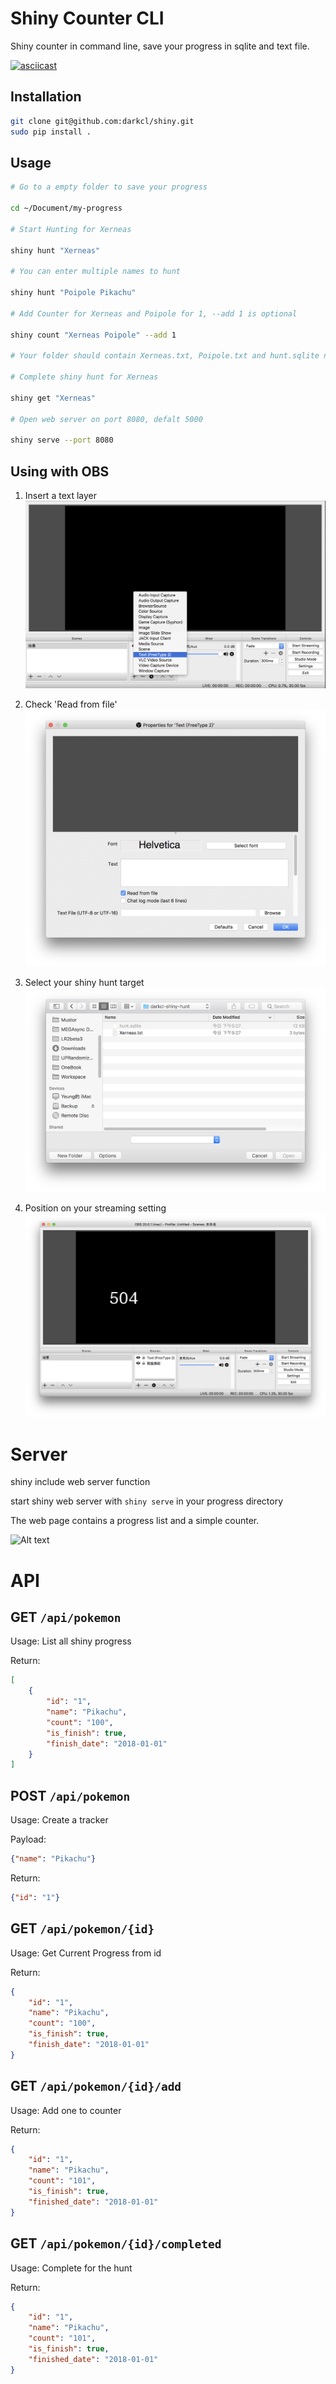 Shiny Counter CLI
===

Shiny counter in command line, save your progress in sqlite and text file.

[![asciicast](https://asciinema.org/a/154377.png)](https://asciinema.org/a/154377)

Installation
---

```sh
git clone git@github.com:darkcl/shiny.git
sudo pip install .
```

Usage
---

```sh
# Go to a empty folder to save your progress

cd ~/Document/my-progress

# Start Hunting for Xerneas

shiny hunt "Xerneas"

# You can enter multiple names to hunt

shiny hunt "Poipole Pikachu"

# Add Counter for Xerneas and Poipole for 1, --add 1 is optional

shiny count "Xerneas Poipole" --add 1

# Your folder should contain Xerneas.txt, Poipole.txt and hunt.sqlite now

# Complete shiny hunt for Xerneas

shiny get "Xerneas"

# Open web server on port 8080, defalt 5000

shiny serve --port 8080

```

Using with OBS
---

1. Insert a text layer
![Alt text](assset/obs-1.png?raw=true "Title")



2. Check 'Read from file'
![Alt text](assset/obs-2.png?raw=true "Title")



3. Select your shiny hunt target
![Alt text](assset/obs-3.png?raw=true "Title")



4. Position on your streaming setting
![Alt text](assset/obs-4.png?raw=true "Title")

Server
===

shiny include web server function

start shiny web server with ```shiny serve``` in your progress directory

The web page contains a progress list and a simple counter.

![Alt text](assset/web.jpg?raw=true "Title")

API
===

GET ```/api/pokemon```
---

Usage: List all shiny progress

Return:

```json
[
    {
        "id": "1",
        "name": "Pikachu",
        "count": "100",
        "is_finish": true,
        "finish_date": "2018-01-01"
    }
]
```

POST ```/api/pokemon```
---

Usage: Create a tracker 

Payload:

```json
{"name": "Pikachu"}
```

Return:

```json
{"id": "1"}
```

GET ```/api/pokemon/{id}```
---

Usage: Get Current Progress from id

Return:

```json
{
    "id": "1",
    "name": "Pikachu",
    "count": "100",
    "is_finish": true,
    "finish_date": "2018-01-01"
}
```

GET ```/api/pokemon/{id}/add``` 
---

Usage: Add one to counter

Return:

```json
{
    "id": "1",
    "name": "Pikachu",
    "count": "101",
    "is_finish": true,
    "finished_date": "2018-01-01"
}
```

GET ```/api/pokemon/{id}/completed```
---

Usage: Complete for the hunt

Return:

```json
{
    "id": "1",
    "name": "Pikachu",
    "count": "101",
    "is_finish": true,
    "finished_date": "2018-01-01"
}
```